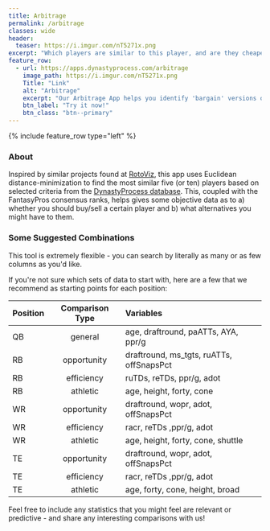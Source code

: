 ```yaml
---
title: Arbitrage
permalink: /arbitrage
classes: wide
header:
  teaser: https://i.imgur.com/nT5271x.png
excerpt: "Which players are similar to this player, and are they cheaper or more expensive?"
feature_row:
  - url: https://apps.dynastyprocess.com/arbitrage
    image_path: https://i.imgur.com/nT5271x.png
    Title: "Link"
    alt: "Arbitrage"
    excerpt: "Our Arbitrage App helps you identify 'bargain' versions of specific players."
    btn_label: "Try it now!"
    btn_class: "btn--primary"
---
```


{% include feature_row type="left" %}

### About
Inspired by similar projects found at [RotoViz](https://www.rotoviz.com), this app uses Euclidean distance-minimization to find the most similar five (or ten) players based on selected criteria from the [DynastyProcess database](/database). This, coupled with the FantasyPros consensus ranks, helps gives some objective data as to a) whether you should buy/sell a certain player and b) what alternatives you might have to them.

### Some Suggested Combinations

This tool is extremely flexible - you can search by literally as many or as few columns as you'd like.

If you're not sure which sets of data to start with, here are a few that we recommend as starting points for each position:

Position | Comparison Type | Variables
:---|:---:|:---
QB | general |  age, draftround, paATTs, AYA, ppr/g
RB| opportunity | draftround, ms_tgts, ruATTs, offSnapsPct
RB | efficiency | ruTDs, reTDs, ppr/g, adot
RB| athletic| age, height, forty, cone
WR| opportunity | draftround, wopr, adot, offSnapsPct
WR| efficiency | racr, reTDs ,ppr/g, adot
WR| athletic | age, height, forty, cone, shuttle
TE| opportunity | draftround, wopr, adot, offSnapsPct
TE| efficiency | racr, reTDs ,ppr/g, adot
TE | athletic | age, forty, cone, height, broad

Feel free to include any statistics that you might feel are relevant or predictive - and share any interesting comparisons with us!
